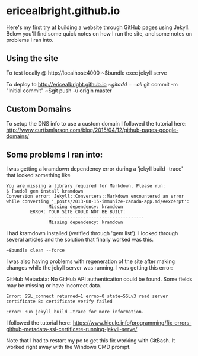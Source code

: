 ericealbright.github.io
========

Here's my first try at building a website through GitHub pages using Jekyll. Below you'll find some quick notes on how I run the site, and some notes on problems I ran into.


Using the site
--------
To test locally @ http://localhost:4000
	~$bundle exec jekyll serve

To deploy to http://ericealbright.github.io
	~$git add --all
	~$git commit -m "Initial commit"
	~$git push -u origin master

Custom Domains
--------
To setup the DNS info to use a custom domain I followed the tutorial here:
http://www.curtismlarson.com/blog/2015/04/12/github-pages-google-domains/

Some problems I ran into:
--------
I was getting a kramdown dependency error during a 'jekyll build -trace' that looked something like

	You are missing a library required for Markdown. Please run:
	$ [sudo] gem install kramdown
	Conversion error: Jekyll::Converters::Markdown encountered an error while converting '_posts/2013-08-15-immunize-canada-app.md/#excerpt':
	                Missing dependency: kramdown
	         ERROR: YOUR SITE COULD NOT BE BUILT:
	                ------------------------------------
	                Missing dependency: kramdown

I had kramdown installed (verified through 'gem list'). I looked through several articles and the solution that finally worked was this.

	~$bundle clean --force

I was also having problems with regeneration of the site after making changes while the jekyll server was running. I was getting this error:

GitHub Metadata: No GitHub API authentication could be found. Some fields may be missing or have incorrect data.

	Error: SSL_connect returned=1 errno=0 state=SSLv3 read server certificate B: certificate verify failed

	Error: Run jekyll build –trace for more information.

I followed the tutorial here:
https://www.hieule.info/programming/fix-errors-github-metadata-ssl-certificate-running-jekyll-serve/

Note that I had to restart my pc to get this fix working with GitBash. It worked right away with the Windows CMD prompt.